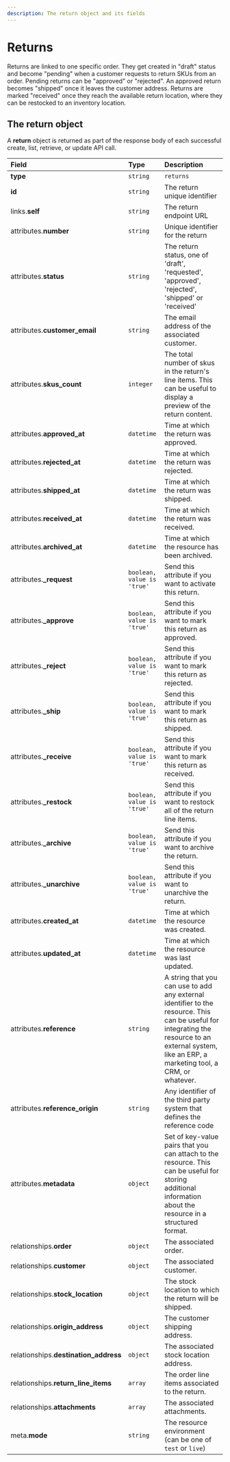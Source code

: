 ```yaml
---
description: The return object and its fields
---
```


# Returns

Returns are linked to one specific order. They get created in "draft" status and become "pending" when a customer requests to return SKUs from an order. Pending returns can be "approved" or "rejected". An approved return becomes "shipped" once it leaves the customer address. Returns are marked "received" once they reach the available return location, where they can be restocked to an inventory location.

## The return object

A **return** object is returned as part of the response body of each successful create, list, retrieve, or update API call.

| Field | Type | Description |
| :--- | :--- | :--- |
| **type** | `string` | `returns` |
| **id** | `string` | The return unique identifier |
| links.**self** | `string` | The return endpoint URL |
| attributes.**number** | `string` | Unique identifier for the return |
| attributes.**status** | `string` | The return status, one of 'draft', 'requested', 'approved', 'rejected', 'shipped' or 'received' |
| attributes.**customer\_email** | `string` | The email address of the associated customer. |
| attributes.**skus\_count** | `integer` | The total number of skus in the return's line items. This can be useful to display a preview of the return content. |
| attributes.**approved\_at** | `datetime` | Time at which the return was approved. |
| attributes.**rejected\_at** | `datetime` | Time at which the return was rejected. |
| attributes.**shipped\_at** | `datetime` | Time at which the return was shipped. |
| attributes.**received\_at** | `datetime` | Time at which the return was received. |
| attributes.**archived\_at** | `datetime` | Time at which the resource has been archived. |
| attributes.**\_request** | `boolean, value is 'true'` | Send this attribute if you want to activate this return. |
| attributes.**\_approve** | `boolean, value is 'true'` | Send this attribute if you want to mark this return as approved. |
| attributes.**\_reject** | `boolean, value is 'true'` | Send this attribute if you want to mark this return as rejected. |
| attributes.**\_ship** | `boolean, value is 'true'` | Send this attribute if you want to mark this return as shipped. |
| attributes.**\_receive** | `boolean, value is 'true'` | Send this attribute if you want to mark this return as received. |
| attributes.**\_restock** | `boolean, value is 'true'` | Send this attribute if you want to restock all of the return line items. |
| attributes.**\_archive** | `boolean, value is 'true'` | Send this attribute if you want to archive the return. |
| attributes.**\_unarchive** | `boolean, value is 'true'` | Send this attribute if you want to unarchive the return. |
| attributes.**created\_at** | `datetime` | Time at which the resource was created. |
| attributes.**updated\_at** | `datetime` | Time at which the resource was last updated. |
| attributes.**reference** | `string` | A string that you can use to add any external identifier to the resource. This can be useful for integrating the resource to an external system, like an ERP, a marketing tool, a CRM, or whatever. |
| attributes.**reference\_origin** | `string` | Any identifier of the third party system that defines the reference code |
| attributes.**metadata** | `object` | Set of key-value pairs that you can attach to the resource. This can be useful for storing additional information about the resource in a structured format. |
| relationships.**order** | `object` | The associated order. |
| relationships.**customer** | `object` | The associated customer. |
| relationships.**stock\_location** | `object` | The stock location to which the return will be shipped. |
| relationships.**origin\_address** | `object` | The customer shipping address. |
| relationships.**destination\_address** | `object` | The associated stock location address. |
| relationships.**return\_line\_items** | `array` | The order line items associated to the return. |
| relationships.**attachments** | `array` | The associated attachments. |
| meta.**mode** | `string` | The resource environment \(can be one of `test` or `live`\) |

